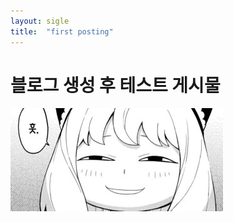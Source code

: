 ```yaml
---
layout: sigle
title:  "first posting"
---
```


# 블로그 생성 후 테스트 게시물
![test](../images/2024-09-09-first/test-1725979236539-4.jpg)
